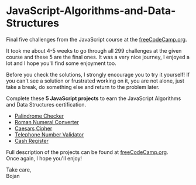 # JavaScript-Algorithms-and-Data-Structures

Final five challenges from the JavaScript course at the [freeCodeCamp.org](https://www.freecodecamp.org/learn/javascript-algorithms-and-data-structures/).

It took me about 4-5 weeks to go through all 299 challenges at the given course and these 5 are the final ones. It was a very nice journey, I enjoyed a lot and I hope you'll find some enjoyment too.

Before you check the solutions, I strongly encourage you to try it yourself! If you can't see a solution or frustrated working on it, you are not alone, just take a break, do something else and return to the problem later.

Complete these **5 JavaScript projects** to earn the JavaScript Algorithms and Data Structures certification.
* [Palindrome Checker](https://www.freecodecamp.org/learn/javascript-algorithms-and-data-structures/javascript-algorithms-and-data-structures-projects/palindrome-checker)
* [Roman Numeral Converter](https://www.freecodecamp.org/learn/javascript-algorithms-and-data-structures/javascript-algorithms-and-data-structures-projects/roman-numeral-converter)
* [Caesars Cipher](https://www.freecodecamp.org/learn/javascript-algorithms-and-data-structures/javascript-algorithms-and-data-structures-projects/caesars-cipher)
* [Telephone Number Validator](https://www.freecodecamp.org/learn/javascript-algorithms-and-data-structures/javascript-algorithms-and-data-structures-projects/telephone-number-validator)
* [Cash Register](https://www.freecodecamp.org/learn/javascript-algorithms-and-data-structures/javascript-algorithms-and-data-structures-projects/cash-register)

Full description of the projects can be found at [freeCodeCamp.org](https://www.freecodecamp.org/learn/javascript-algorithms-and-data-structures/).\
Once again, I hope you'll enjoy!

Take care, \
Bojan
